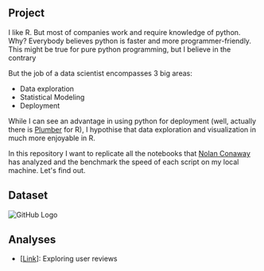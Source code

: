 ## Project 

I like R. 
But most of companies work and require knowledge of python. Why? Everybody believes python is faster and more programmer-friendly. 
This might be true for pure python programming, but I believe in the contrary 


But the job of a data scientist encompasses 3 big areas:

* Data exploration
* Statistical Modeling
* Deployment

While I can see an advantage in using python for deployment (well, actually there is [Plumber](https://github.com/trestletech/plumber) for R), I hypothise that data exploration and visualization in much more enjoyable in R.

In this repository I want to replicate all the notebooks that [Nolan Conaway](https://github.com/nolanbconaway/pitchfork-data) has analyzed and the benchmark the speed of each script on my local machine. 
Let's find out. 

## Dataset

![GitHub Logo](http://logonoid.com/images/pitchfork-logo.png)


## Analyses

* [[Link](https://github.com/nolanbconaway/pitchfork-data/blob/master/notebooks/review-score-exploration.ipynb)]: Exploring user reviews